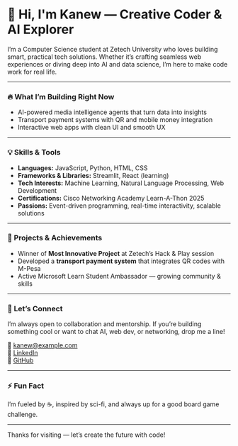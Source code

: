 # 👋 Hi, I'm Kanew — Creative Coder & AI Explorer

I’m a Computer Science student at Zetech University who loves building smart, practical tech solutions. Whether it’s crafting seamless web experiences or diving deep into AI and data science, I’m here to make code work for real life.

---

### 🔥 What I’m Building Right Now

- AI-powered media intelligence agents that turn data into insights  
- Transport payment systems with QR and mobile money integration  
- Interactive web apps with clean UI and smooth UX  

---

### 💡 Skills & Tools

- **Languages:** JavaScript, Python, HTML, CSS  
- **Frameworks & Libraries:** Streamlit, React (learning)  
- **Tech Interests:** Machine Learning, Natural Language Processing, Web Development  
- **Certifications:** Cisco Networking Academy Learn-A-Thon 2025  
- **Passions:** Event-driven programming, real-time interactivity, scalable solutions  

---

### 🚀 Projects & Achievements

- Winner of **Most Innovative Project** at Zetech’s Hack & Play session  
- Developed a **transport payment system** that integrates QR codes with M-Pesa  
- Active Microsoft Learn Student Ambassador — growing community & skills  

---

### 🤝 Let’s Connect

I’m always open to collaboration and mentorship. If you’re building something cool or want to chat AI, web dev, or networking, drop me a line!

📧 kanew@example.com  
🔗 [LinkedIn](https://linkedin.com/in/kanew)  
🐙 [GitHub](https://github.com/wenakanew)  

---

### ⚡ Fun Fact

I’m fueled by ☕, inspired by sci-fi, and always up for a good board game challenge.

---

Thanks for visiting — let’s create the future with code!

